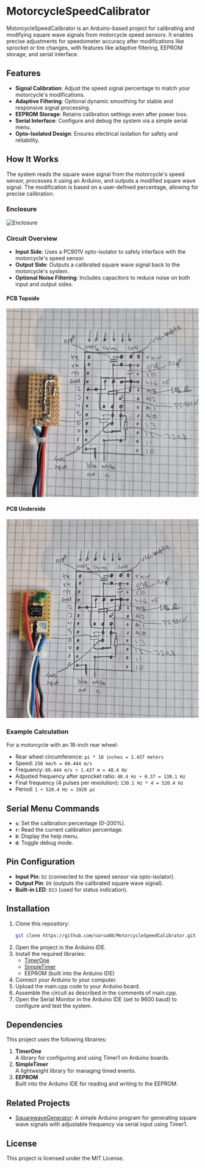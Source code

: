 # MotorcycleSpeedCalibrator
MotorcycleSpeedCalibrator is an Arduino-based project for calibrating and modifying square wave signals from motorcycle speed sensors. It enables precise adjustments for speedometer accuracy after modifications like sprocket or tire changes, with features like adaptive filtering, EEPROM storage, and serial interface.

## Features
- **Signal Calibration**: Adjust the speed signal percentage to match your motorcycle's modifications.
- **Adaptive Filtering**: Optional dynamic smoothing for stable and responsive signal processing.
- **EEPROM Storage**: Retains calibration settings even after power loss.
- **Serial Interface**: Configure and debug the system via a simple serial menu.
- **Opto-Isolated Design**: Ensures electrical isolation for safety and reliability.

## How It Works
The system reads the square wave signal from the motorcycle's speed sensor, processes it using an Arduino, and outputs a modified square wave signal. The modification is based on a user-defined percentage, allowing for precise calibration.

### Enclosure
![Enclosure](images/enclosure.jpg)

### Circuit Overview
- **Input Side**: Uses a PC901V opto-isolator to safely interface with the motorcycle's speed sensor.
- **Output Side**: Outputs a calibrated square wave signal back to the motorcycle's system.
- **Optional Noise Filtering**: Includes capacitors to reduce noise on both input and output sides.

#### PCB Topside
![PCB Topside](images/pcb_topside.jpg)

#### PCB Underside
![PCB Underside](images/pcb_underside.jpg)

### Example Calculation
For a motorcycle with an 18-inch rear wheel:
- Rear wheel circumference: `pi * 18 inches = 1.437 meters`
- Speed: `250 km/h = 69.444 m/s`
- Frequency: `69.444 m/s ÷ 1.437 m = 48.4 Hz`
- Adjusted frequency after sprocket ratio: `48.4 Hz ÷ 0.37 = 130.1 Hz`
- Final frequency (4 pulses per revolution): `130.1 Hz * 4 = 520.4 Hz`
- Period: `1 ÷ 520.4 Hz = 1920 µs`

## Serial Menu Commands
- **`s`**: Set the calibration percentage (0–200%).
- **`r`**: Read the current calibration percentage.
- **`h`**: Display the help menu.
- **`d`**: Toggle debug mode.

## Pin Configuration
- **Input Pin**: `D2` (connected to the speed sensor via opto-isolator).
- **Output Pin**: `D9` (outputs the calibrated square wave signal).
- **Built-in LED**: `D13` (used for status indication).

## Installation
1. Clone this repository:
   ```bash
   git clone https://github.com/varsa88/MotorcycleSpeedCalibrator.git
2. Open the project in the Arduino IDE.
3. Install the required libraries:
   - [TimerOne](https://github.com/PaulStoffregen/TimerOne) 
   - [SimpleTimer](https://github.com/jfturcot/SimpleTimer) 
   - EEPROM (built into the Arduino IDE)
4. Connect your Arduino to your computer.
5. Upload the main.cpp code to your Arduino board.
6. Assemble the circuit as described in the comments of main.cpp.
7. Open the Serial Monitor in the Arduino IDE (set to 9600 baud) to configure and test the system.

## Dependencies
This project uses the following libraries:

1. **TimerOne**  
   A library for configuring and using Timer1 on Arduino boards.
2. **SimpleTimer**  
   A lightweight library for managing timed events.
3. **EEPROM**  
   Built into the Arduino IDE for reading and writing to the EEPROM.

## Related Projects

- [SquarewaveGenerator](https://github.com/varsa88/SquarewaveGenerator): A simple Arduino program for generating square wave signals with adjustable frequency via serial input using Timer1.

## License
This project is licensed under the MIT License.

